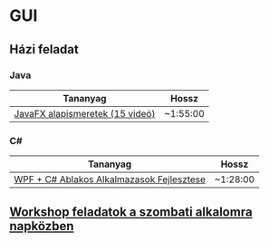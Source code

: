# GUI

## Házi feladat

### Java

| Tananyag | Hossz |
| -------- | ----- |
| [JavaFX alapismeretek (15 videó)](https://www.youtube.com/playlist?list=PLyriihBWoulyW2h7YOfrLLeaF9Pjndl5f) | ~1:55:00 |

### C#

| Tananyag | Hossz |
| -------- | ----- |
| [WPF + C# Ablakos Alkalmazasok Fejlesztese](https://www.youtube.com/watch?v=h9uTkX3BNKY&list=PL8l6M-0GWNq3M6qXfiBFPvgojjO6lqp16&index=1) | ~1:28:00 |

## [Workshop feladatok a szombati alkalomra napközben](gui-workshop.md)

